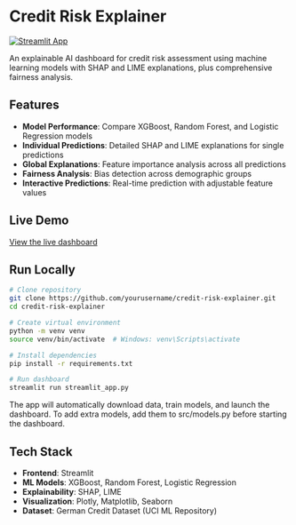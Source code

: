 # Credit Risk Explainer

[![Streamlit App](https://static.streamlit.io/badges/streamlit_badge_black_white.svg)](https://your-app-url.streamlit.app)

An explainable AI dashboard for credit risk assessment using machine learning models with SHAP and LIME explanations, plus comprehensive fairness analysis.

## Features

- **Model Performance**: Compare XGBoost, Random Forest, and Logistic Regression models
- **Individual Predictions**: Detailed SHAP and LIME explanations for single predictions
- **Global Explanations**: Feature importance analysis across all predictions
- **Fairness Analysis**: Bias detection across demographic groups
- **Interactive Predictions**: Real-time prediction with adjustable feature values

## Live Demo

[View the live dashboard](https://your-app-url.streamlit.app)

## Run Locally

```bash
# Clone repository
git clone https://github.com/yourusername/credit-risk-explainer.git
cd credit-risk-explainer

# Create virtual environment
python -m venv venv
source venv/bin/activate  # Windows: venv\Scripts\activate

# Install dependencies
pip install -r requirements.txt

# Run dashboard
streamlit run streamlit_app.py
```

The app will automatically download data, train models, and launch the dashboard. To add extra models, add them to src/models.py before starting the dashboard.

## Tech Stack

- **Frontend**: Streamlit
- **ML Models**: XGBoost, Random Forest, Logistic Regression
- **Explainability**: SHAP, LIME
- **Visualization**: Plotly, Matplotlib, Seaborn
- **Dataset**: German Credit Dataset (UCI ML Repository)
